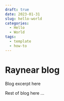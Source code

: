 ```yaml
---
draft: true 
date: 2023-01-31 
slug: hello-world
categories:
  - Hello
  - World
tags:
  - template
  - how-to
---
```



# Raynear blog

Blog excerpt here

<!-- more -->

Rest of blog here
...
